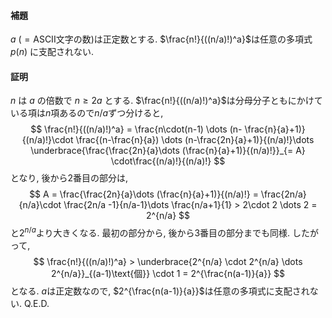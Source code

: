 #### 補題
$a\ (= \mathrm{ASCII文字の数})$は正定数とする. $\frac{n!}{((n/a)!)^a}$は任意の多項式 $p(n)$ に支配されない.

#### 証明
$n$ は $a$ の倍数で $n \ge 2a$ とする. $\frac{n!}{((n/a)!)^a}$は分母分子ともにかけている項は$n$項あるので$n/a$ずつ分けると,
    $$
        \frac{n!}{((n/a)!)^a}
        = \frac{n\cdot(n-1) \dots (n- \frac{n}{a}+1)}{(n/a)!}\cdot
        \frac{(n-\frac{n}{a}) \dots (n-\frac{2n}{a}+1)}{(n/a)!}\dots
        \underbrace{\frac{\frac{2n}{a}\dots (\frac{n}{a}+1)}{(n/a)!}}_{= A}
        \cdot\frac{(n/a)!}{(n/a)!}
    $$
    となり, 後から2番目の部分は,
    $$
        A = \frac{\frac{2n}{a}\dots (\frac{n}{a}+1)}{(n/a)!}
        = \frac{2n/a}{n/a}\cdot \frac{2n/a -1}{n/a-1}\dots \frac{n/a+1}{1}
        > 2\cdot 2 \dots 2
        = 2^{n/a}
    $$
と$2^{n/a}$より大きくなる. 最初の部分から, 後から3番目の部分までも同様. したがって,
    $$ \frac{n!}{((n/a)!)^a} > \underbrace{2^{n/a} \cdot 2^{n/a} \dots 2^{n/a}}_{(a-1)\text{個}} \cdot 1 = 2^{\frac{n(a-1)}{a}} $$
となる. $a$は正定数なので, $2^{\frac{n(a-1)}{a}}$は任意の多項式に支配されない. Q.E.D.
